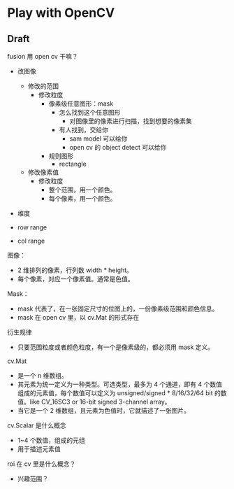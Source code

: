 # Play with OpenCV

## Draft

fusion 用 open cv 干嘛？

- 改图像

  - 修改的范围
    - 修改粒度
      - 像素级任意图形：mask
        - 怎么找到这个任意图形
          - 对图像里的像素进行扫描，找到想要的像素集
        - 有人找到，交给你
          - sam model 可以给你
          - open cv 的 object detect 可以给你
      - 规则图形
        - rectangle
  - 修改像素值
    - 修改粒度
      - 整个范围，用一个颜色。
      - 每个像素，用一个颜色。

- 维度
- row range
- col range

图像：

- 2 维排列的像素，行列数 width \* height。
- 每个像素，对应一个像素值。通常是色值。

Mask：

- mask 代表了，在一张固定尺寸的位图上的，一份像素级范围和颜色信息。
- mask 在 open cv 里，以 cv.Mat 的形式存在

衍生规律

- 只要范围粒度或者颜色粒度，有一个是像素级的，都必须用 mask 定义。

cv.Mat

- 是一个 n 维数组。
- 其元素为统一定义为一种类型。可选类型，最多为 4 个通道，即有 4 个数值组成的元素值，每个数值可以定义为 unsigned/signed \* 8/16/32/64 bit 的数值。like CV_16SC3 or 16-bit signed 3-channel array。
- 当它是一个 2 维数组，且元素为色值时，它就描述了一张图片。

cv.Scalar 是什么概念

- 1~4 个数值，组成的元组
- 用于描述元素值

roi 在 cv 里是什么概念？

- 兴趣范围？

